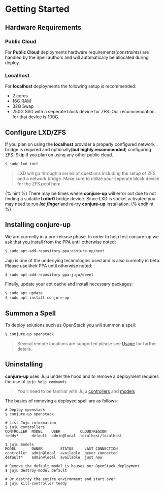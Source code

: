 # Getting Started

## Hardware Requirements

### Public Cloud
For **Public Cloud** deployments hardware requirements(_constraints_) are handled by the
Spell authors and will automatically be allocated during deploy.

### Localhost
For **localhost** deployments the following setup is recommended:

 * 2 cores
 * 16G RAM
 * 32G Swap
 * 250G SSD with a seperate block device for ZFS. Our recommendation for that device is 100G.

## Configure LXD/ZFS

If you plan on using the **localhost** provider a properly configured network
bridge is required and optionally(**but highly recommended**)
configuring ZFS. Skip if you plan on using any other public cloud.

```bash
$ sudo lxd init
```

> LXD will go through a series of questions including the setup of ZFS and a
> network bridge. Make sure to utilize your seperate block device for the ZFS
> pool here.

{% hint %}
There may be times where <strong>conjure-up</strong> will error out due to not
finding a suitable <strong>lxdbr0</strong> bridge device. Since LXD is socket activated you
may need to run <strong><i>lxc finger</i></strong> and re-try <strong>conjure-up</strong> installation.
{% endhint %}


## Installing conjure-up

We are currently in a pre-release phase. In order to help test conjure-up we ask
that you install from the PPA until otherwise noted:

```bash
$ sudo apt-add-repository ppa:conjure-up/next
```

Juju is one of the underlying technologies used and is also currently in beta. Please use their PPA until otherwise noted:

```bash
$ sudo apt-add-repository ppa:juju/devel
```

Finally, update your apt cache and install necessary packages:

```bash
$ sudo apt update
$ sudo apt install conjure-up
```

## Summon a Spell

To deploy solutions such as OpenStack you will summon a spell:

```bash
$ conjure-up openstack
```

> Several remote locations are supported please see [Usage](usage.md) for further details.

## Uninstalling

**conjure-up** uses Juju under the hood and to remove a deployment requires the use of `juju help commands`.

> You'll need to be familiar with Juju [controllers](https://jujucharms.com/docs/devel/controllers) and [models](https://jujucharms.com/docs/devel/models)

The basics of removing a deployed spell are as follows:

```
# Deploy openstack
$ conjure-up openstack

# List Juju information
$ juju controllers
CONTROLLER  MODEL    USER         CLOUD/REGION
teddy*      default  admin@local  localhost/localhost

$ juju models
MODEL       OWNER        STATUS     LAST CONNECTION
controller  admin@local  available  never connected
default*    admin@local  available  just now

# Remove the default model is houses our OpenStack deployment
$ juju destroy-model default

# Or destroy the entire environment and start over
$ juju kill-controller teddy
```

